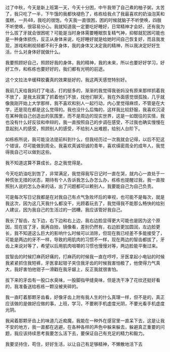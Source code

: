 过了中秋，今天是新上班第一天，今天十分困，中午我带了自己煮的柚子粥，太苦了，我只吃了一半，下午饿的我都快褪色了，栋栋给我点了我最喜欢的奶油泡芙和蛋糕，一共48，我吃的很饱，今天我一直很困，困的时候就脑子不听使唤，四肢不听使唤，很容易分心。我就知道我一定要吃好睡好，日常精神才会好。还有我为什么拔了牙就会很困呢？可能是当时身体需要睡眠恢复精气神，抑郁就犯困可能也是一种身体损伤，反正从身体来说，吃好睡好就是给她时间自己恢复好，而且我发现，游戏和刷视频都不利于身体，我的身体又决定我的精神，所以我决定好好生活，什么对身体好就做什么。

我要照顾好自己，照顾好我的身体，我的精神，我的未来，所以也要好好学习，好好工作，和栋栋也要好好的，我们都有光明的前途。

这个文拉法辛缓释胶囊真的效果挺好的，我这两天感觉特别好。

我前几天给我妈打了电话，打的挺多的，渐渐的我觉得我爸妈没有原来那样抓着我不放了，是我太寂寞了抓着他们不放，找他们聊天，我在外面感觉很孤独，几乎就像我刚开始上大学那样，我不喜欢和别人一起行动，内心里觉得麻烦，不管是在大学，还是现在都是这么觉得的。我也没什么后悔的，这样我比较舒服，我喜欢沉浸在某种我自己创造出的氛围里，而不是周边的现实世界，这是一如既往的实情，我也没有什么好反驳和申辩的，我一直按照自己的步调在感受，不过我也确实慢慢在意起别人的感受，照顾别人的感受，不给别人出难题，给别人台阶下。

如栋栋所说，我可能没法提前料到什么，但我经历过一次我就会记得，以后不犯这个错误，尽可能做到周全。我喜欢真诚坦诚的青年，喜欢缜密周全的成年人，我觉得我自己可以做到这些。

我不知道这算不算成长，总之我觉得是。

今天吃奶油吃到饱了，非常满足，我觉得我写日记时一直在哭，就内心一直处于一种慌张无措的状态，期待有个人告诉我怎么办怎么办，栋栋也提醒过我，我一直按照别人说的怎么办来的话，出了问题都可以赖别人，我要能自己为自己负责。

可是每次写日记我都是在对我自己有点气急败坏后的审视，也可能不是每次，就是我这次，因为这几天我什么都没干，光顾着玩去了，我觉得我不能那么畅快的给别人建议，因为我自己的生活过的一团糟，我应该管好我自己。

我长了智齿，左下边，右下边和右上边，我右边脸显得更大可能也是因为这个原因，现在拔了牙，我再自拍，镜像看，差别仍然有，右边脸更加圆润，左边脸更长，我不知道这么巨大的影响什么时候可以消除，但现在我已经差不多能接受了，可能是两边的牙不一样，导致的用肌肉的习惯不一样，现在两边的智齿都拔了，牙齿上来说对等了，希望以后用肌肉咀嚼的习惯也慢慢对等，两边脸能平衡过来。

拔智齿的时候打麻药好痛的，打麻药的时候我一直在哼哼，牙医拿起小电钻的时候我紧紧抓住我短裤，牙医拿起钳子夹住我牙齿的时候我害怕极了，他使得力气真大，我好害怕他钳子一滑戳在我牙龈上，反正我就很害怕。

拔下来的牙齿有一股口水臭味，一股脚指甲缝臭味，但是洗干净了花纹还挺好看的，我准备送给栋栋一颗没被夹碎的。

我一直盯着那颗牙齿看，好像牙齿上附有我人生的什么真理一样，但不是的，真正应该做的是做好应做的事，上班，学习，不要刷手机虚度光阴，不要光看手机虚度光阴。

我闻着那颗牙齿上的味道几近痴魔，我能在一种外在感官里一直呆下去，这是让我不安的地方，我一直都在逃避，在各种各样的声色中躲来躲去，躲避真正重要的问题，我应该持续思考我要怎么活下去，要保证自己有充足的精力和毅力。

我要坚持住，苟住，好好生活，以让自己有足够精神，不懒散地活下去

